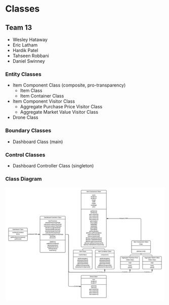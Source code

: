 # Classes

## Team 13

- Wesley Hataway
- Eric Latham
- Hardik Patel
- Tahseen Robbani
- Daniel Swinney

### Entity Classes

- Item Component Class (composite, pro-transparency)
  - Item Class
  - Item Container Class
- Item Component Visitor Class
  - Aggregate Purchase Price Visitor Class
  - Aggregate Market Value Visitor Class
- Drone Class

### Boundary Classes

- Dashboard Class (main)

### Control Classes

- Dashboard Controller Class (singleton)

### Class Diagram

![Class Diagram](img/class_diagram.png)
